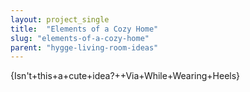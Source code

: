 ```yaml
---
layout: project_single
title:  "Elements of a Cozy Home"
slug: "elements-of-a-cozy-home"
parent: "hygge-living-room-ideas"
---
```

{Isn't+this+a+cute+idea?++Via+While+Wearing+Heels}